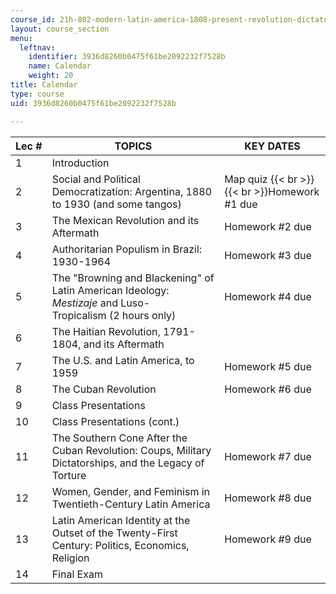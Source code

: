 ```yaml
---
course_id: 21h-802-modern-latin-america-1808-present-revolution-dictatorship-democracy-spring-2005
layout: course_section
menu:
  leftnav:
    identifier: 3936d8260b0475f61be2092232f7528b
    name: Calendar
    weight: 20
title: Calendar
type: course
uid: 3936d8260b0475f61be2092232f7528b

---
```


| Lec # | TOPICS | KEY DATES |
| --- | --- | --- |
| 1 | Introduction |  |
| 2 | Social and Political Democratization: Argentina, 1880 to 1930 (and some tangos) | Map quiz  {{< br >}}  {{< br >}}Homework #1 due |
| 3 | The Mexican Revolution and its Aftermath | Homework #2 due |
| 4 | Authoritarian Populism in Brazil: 1930-1964 | Homework #3 due |
| 5 | The "Browning and Blackening" of Latin American Ideology: _Mestizaje_ and Luso-Tropicalism (2 hours only) | Homework #4 due |
| 6 | The Haitian Revolution, 1791-1804, and its Aftermath |  |
| 7 | The U.S. and Latin America, to 1959 | Homework #5 due |
| 8 | The Cuban Revolution | Homework #6 due |
| 9 | Class Presentations |  |
| 10 | Class Presentations (cont.) |  |
| 11 | The Southern Cone After the Cuban Revolution: Coups, Military Dictatorships, and the Legacy of Torture | Homework #7 due |
| 12 | Women, Gender, and Feminism in Twentieth-Century Latin America | Homework #8 due |
| 13 | Latin American Identity at the Outset of the Twenty-First Century: Politics, Economics, Religion | Homework #9 due |
| 14 | Final Exam |